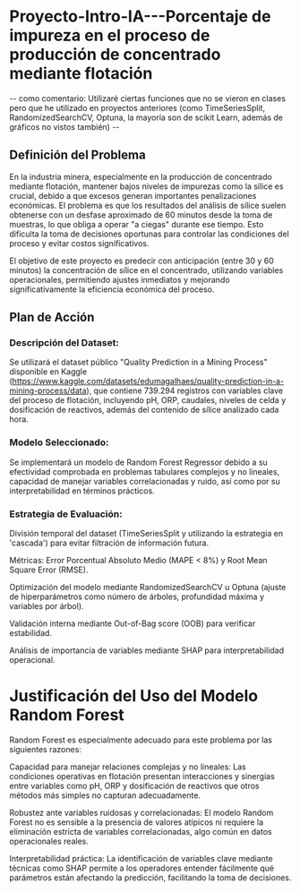 # Proyecto-Intro-IA---Porcentaje de impureza en el proceso de producción de concentrado mediante flotación
-- como comentario: Utilizaré ciertas funciones que no se vieron en clases pero que he utilizado en proyectos anteriores (como TimeSeriesSplit, RandomizedSearchCV, Optuna, la mayoría son de scikit Learn, además de gráficos no vistos también) --
## Definición del Problema

En la industria minera, especialmente en la producción de concentrado mediante flotación, mantener bajos niveles de impurezas como la sílice es crucial, debido a que excesos generan importantes penalizaciones económicas. El problema es que los resultados del análisis de sílice suelen obtenerse con un desfase aproximado de 60 minutos desde la toma de muestras, lo que obliga a operar "a ciegas" durante ese tiempo. Esto dificulta la toma de decisiones oportunas para controlar las condiciones del proceso y evitar costos significativos. 

El objetivo de este proyecto es predecir con anticipación (entre 30 y 60 minutos) la concentración de sílice en el concentrado, utilizando variables operacionales, permitiendo ajustes inmediatos y mejorando significativamente la eficiencia económica del proceso.

## Plan de Acción

### Descripción del Dataset:
Se utilizará el dataset público "Quality Prediction in a Mining Process" disponible en Kaggle (https://www.kaggle.com/datasets/edumagalhaes/quality-prediction-in-a-mining-process/data), que contiene 739.294 registros con variables clave del proceso de flotación, incluyendo pH, ORP, caudales, niveles de celda y dosificación de reactivos, además del contenido de sílice analizado cada hora.

### Modelo Seleccionado:
Se implementará un modelo de Random Forest Regressor debido a su efectividad comprobada en problemas tabulares complejos y no lineales, capacidad de manejar variables correlacionadas y ruido, así como por su interpretabilidad en términos prácticos.

### Estrategia de Evaluación:

División temporal del dataset (TimeSeriesSplit y utilizando la estrategia en 'cascada') para evitar filtración de información futura.

Métricas: Error Porcentual Absoluto Medio (MAPE < 8%) y Root Mean Square Error (RMSE).

Optimización del modelo mediante RandomizedSearchCV u Optuna (ajuste de hiperparámetros como número de árboles, profundidad máxima y variables por árbol).

Validación interna mediante Out-of-Bag score (OOB) para verificar estabilidad.

Análisis de importancia de variables mediante SHAP para interpretabilidad operacional.

# Justificación del Uso del Modelo Random Forest

Random Forest es especialmente adecuado para este problema por las siguientes razones:

Capacidad para manejar relaciones complejas y no lineales: Las condiciones operativas en flotación presentan interacciones y sinergias entre variables como pH, ORP y dosificación de reactivos que otros métodos más simples no capturan adecuadamente.

Robustez ante variables ruidosas y correlacionadas: El modelo Random Forest no es sensible a la presencia de valores atípicos ni requiere la eliminación estricta de variables correlacionadas, algo común en datos operacionales reales.

Interpretabilidad práctica: La identificación de variables clave mediante técnicas como SHAP permite a los operadores entender fácilmente qué parámetros están afectando la predicción, facilitando la toma de decisiones.
